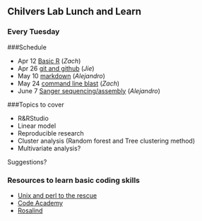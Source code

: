 ## Chilvers Lab Lunch and Learn
### Every Tuesday

###Schedule

- Apr  12 [Basic R](01_BasicR/basicR.md) (_Zach_)
- Apr  26 [git and github](02_GitMarkdown/gitLearn.md) (_Jie_)
- May  10 [markdown](02_GitMarkdown/markdown.md) (_Alejandro_)
- May  24 [command line blast]() (_Zach_)
- June 7 [Sanger sequencing/assembly]()  (_Alejandro_)

###Topics to cover
- R&RStudio
- Linear model
- Reproducible research
- Cluster analysis (Random forest and Tree clustering method)
- Multivariate analysis?

Suggestions?

### Resources to learn basic coding skills
* [Unix and perl to the rescue](http://korflab.ucdavis.edu/Unix_and_Perl/current.html)
* [Code Academy](https://www.codecademy.com/)
* [Rosalind](http://rosalind.info/problems/locations/)

